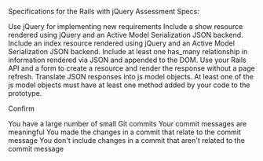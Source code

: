 Specifications for the Rails with jQuery Assessment
Specs:

 Use jQuery for implementing new requirements
 Include a show resource rendered using jQuery and an Active Model Serialization JSON backend.
 Include an index resource rendered using jQuery and an Active Model Serialization JSON backend.
 Include at least one has_many relationship in information rendered via JSON and appended to the DOM.
 Use your Rails API and a form to create a resource and render the response without a page refresh.
 Translate JSON responses into js model objects.
 At least one of the js model objects must have at least one method added by your code to the prototype.

 Confirm

 You have a large number of small Git commits
 Your commit messages are meaningful
 You made the changes in a commit that relate to the commit message
 You don't include changes in a commit that aren't related to the commit message
